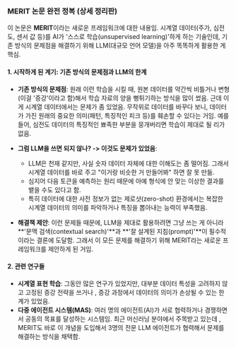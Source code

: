 ### **MERIT 논문 완전 정복 (상세 정리판)**

이 논문은 **MERIT**이라는 새로운 프레임워크에 대한 내용임. 시계열 데이터(주가, 심전도, 센서 값 등)를 AI가 '스스로 학습(unsupervised learning)'하게 하는 기술인데, 기존 방식의 문제점을 해결하기 위해 LLM(대규모 언어 모델)을 아주 똑똑하게 활용한 게 핵심.

#### **1. 시작하게 된 계기: 기존 방식의 문제점과 LLM의 한계**

* **기존 방식의 문제점**: 원래 이런 학습을 시킬 때, 원본 데이터를 약간씩 비틀거나 변형(이걸 '증강'이라고 함)해서 학습 자료의 양을 뻥튀기하는 방식을 많이 썼음. 근데 이게 시계열 데이터에서는 문제가 좀 있었음. 무작위로 데이터를 바꾸다 보니, 데이터가 가진 원래의 중요한 의미(패턴, 특징적인 피크 등)를 훼손할 수 있다는 거임. 예를 들어, 심전도 데이터의 특징적인 뾰족한 부분을 뭉개버리면 학습이 제대로 될 리가 없음.

* **그럼 LLM을 쓰면 되지 않나? -> 이것도 문제가 있었음**:
    * LLM은 천재 같지만, 사실 숫자 데이터 자체에 대한 이해도는 좀 떨어짐. 그래서 시계열 데이터를 바로 주고 "이거랑 비슷한 거 만들어봐" 하면 잘 못 만듦.
    * 심지어 다음 토큰을 예측하는 원리 때문에 아예 형식에 안 맞는 이상한 결과를 뱉을 수도 있다고 함.
    * 특히 데이터에 대한 사전 정보가 없는 제로샷(zero-shot) 환경에서는 복잡한 시계열 데이터의 의미를 파악하거나 특징을 뽑아내는 능력이 부족했음.

* **해결책 제안**: 이런 문제들 때문에, LLM을 제대로 활용하려면 그냥 쓰는 게 아니라 **'문맥 검색(contextual search)'**과 **'잘 설계된 지침(prompt)'**이 필수적이라는 결론에 도달함. 그래서 이 모든 문제를 해결하기 위해 MERIT라는 새로운 프레임워크를 제안하게 된 거임.

#### **2. 관련 연구들**

* **시계열 표현 학습**: 그동안 많은 연구가 있었지만, 대부분 데이터 특성을 고려하지 않고 고정된 증강 전략을 쓰거나 , 증강 과정에서 데이터의 의미가 손상될 수 있는 한계가 있었음.
* **다중 에이전트 시스템(MAS)**: 여러 명의 에이전트(AI)가 서로 협력하거나 경쟁하면서 공동의 목표를 달성하는 시스템임. 최근 머신러닝 분야에서 주목받고 있는데 , MERIT도 바로 이 개념을 도입해서 3명의 전문 LLM 에이전트가 협력해서 문제를 해결하는 방식을 채택함.